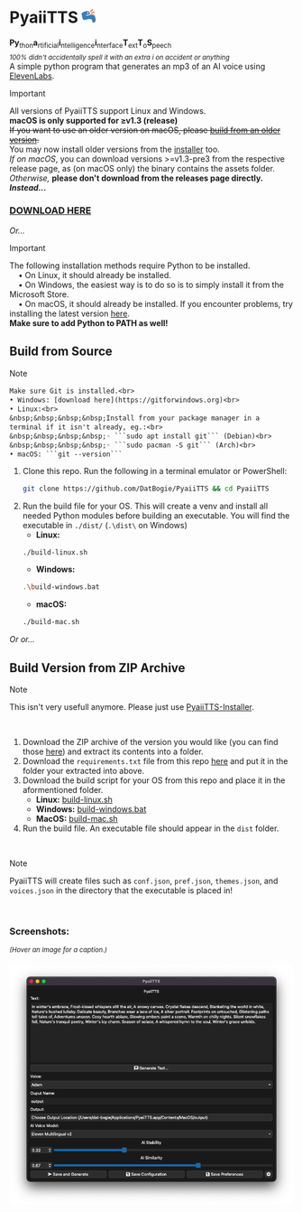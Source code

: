 # PyaiiTTS <img src="./.web-assets/PyaiiTTS-Logo.png" height="25px">
**Py**<sub>thon</sub>**a**<sub>rtificial</sub>**i**<sub>ntelligence</sub>**i**<sub>nterface</sub>**T**<sub>ext</sub>**T**<sub>o</sub>**S**<sub>peech</sub><br>_<sub>100% didn't accidentally spell it with an extra i on accident or anything</sub>_<br>
A simple python program that generates an mp3 of an AI voice using [ElevenLabs](https://elevenlabs.io).

> [!Important]
All versions of PyaiiTTS support Linux and Windows.<br>
**macOS is only supported for ≥v1.3 (release)**<br>
~~If you want to use an older version on macOS, please [build from an older version](#build-version-from-zip-archive).~~<br>
You may now install older versions from the [installer](https://github.com/datbogie/pyaiitts-installer/releases/latest) too.<br>
_If on macOS_, you can download versions >=v1.3-pre3 from the respective release page, as (on macOS only) the binary contains the assets folder.<br>
*Otherwise,* **please don't download from the releases page directly. _Instead..._**
### [DOWNLOAD HERE](https://github.com/DatBogie/PyaiiTTS-Installer/releases/latest)

*Or...*

> [!Important]
The following installation methods require Python to be installed.<br>
&nbsp;&nbsp;&nbsp;&nbsp;• On Linux, it should already be installed.<br>
&nbsp;&nbsp;&nbsp;&nbsp;• On Windows, the easiest way is to do so is to simply install it from the Microsoft Store.<br>
&nbsp;&nbsp;&nbsp;&nbsp;• On macOS, it should already be installed. If you encounter problems, try installing the latest version [here](https://www.python.org/downloads/).<br>
**Make sure to add Python to PATH as well!**

## Build from Source
> [!Note]
    Make sure Git is installed.<br>
    • Windows: [download here](https://gitforwindows.org)<br>
    • Linux:<br>
    &nbsp;&nbsp;&nbsp;&nbsp;Install from your package manager in a terminal if it isn't already, eg.:<br>
    &nbsp;&nbsp;&nbsp;&nbsp;◦ ```sudo apt install git``` (Debian)<br>
    &nbsp;&nbsp;&nbsp;&nbsp;◦ ​```sudo pacman -S git``` (Arch)<br>
    • macOS: ```git --version```

1. Clone this repo.
    Run the following in a terminal emulator or PowerShell:
    ```sh
   git clone https://github.com/DatBogie/PyaiiTTS && cd PyaiiTTS
    ```
3. Run the build file for your OS.
    This will create a venv and install all needed Python modules before building an executable.
    You will find the executable in `./dist/` (`.\dist\` on Windows)
    - **Linux:**
    ```sh
    ./build-linux.sh
    ```
    - **Windows:**
    ```sh
    .\build-windows.bat
    ```
    - **macOS:**
    ```sh
    ./build-mac.sh
    ```

*Or or...*

## Build Version from ZIP Archive
> [!Note]
This isn't very usefull anymore. Please just use [PyaiiTTS-Installer](https://github.com/DatBogie/PyaiiTTS-Installer/releases).

&nbsp;
1. Download the ZIP archive of the version you would like (you can find those [here](https://github.com/DatBogie/PyaiiTTS/releases)) and extract its contents into a folder.
2. Download the `requirements.txt` file from this repo [here](requirements.txt) and put it in the folder your extracted into above.
3. Download the build script for your OS from this repo and place it in the aformentioned folder.
    - **Linux:** [build-linux.sh](build-linux.sh)
    - **Windows:** [build-windows.bat](build-windows.bat)
    - **MacOS:** [build-mac.sh](build-mac.sh)
4. Run the build file. An executable file should appear in the `dist` folder.

&nbsp;
> [!Note]
PyaiiTTS will create files such as `conf.json`, `pref.json`, `themes.json`, and `voices.json` in the directory that the executable is placed in!

&nbsp;
### Screenshots:
<sup>_(Hover an image for a caption.)_</sup>

<span title="PyaiiTTS v1.3 (release) running on macOS Ventura.">![PyaiiTTS v1.3 on macOS w/ default widgets/theme](./.web-assets/macOS.png)</span>